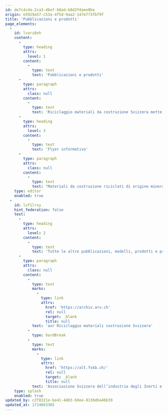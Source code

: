 ```yaml
---
id: de7c4cda-2ca3-46ef-b8ad-b8d2fdaee8be
origin: e5929a57-c53a-4f5d-9aa2-147e773fbf9f
title: 'Pubblicazioni e prodotti'
page_elements:
  -
    id: lvarz8nh
    content:
      -
        type: heading
        attrs:
          level: 1
        content:
          -
            type: text
            text: 'Pubblicazioni e prodotti'
      -
        type: paragraph
        attrs:
          class: null
        content:
          -
            type: text
            text: 'Riciclaggio materiali da costruzione Svizzera mette a disposizione delle cerchie interessate diversi prodotti e pubblicazioni, che vengono regolarmente annunciati e resi disponibili su questo sito.'
      -
        type: heading
        attrs:
          level: 3
        content:
          -
            type: text
            text: 'Flyer informativo'
      -
        type: paragraph
        attrs:
          class: null
        content:
          -
            type: text
            text: "Materiali da costruzione riciclati di origine minerale: raccomandazioni d’impiego per committenti, progettisti, architetti e ingegneri(versione: aprile\_2024)"
    type: editor
    enabled: true
  -
    id: lvf1lrxy
    hint_federation: false
    text:
      -
        type: heading
        attrs:
          level: 2
        content:
          -
            type: text
            text: 'Tutte le altre pubblicazioni, modelli, prodotti e prese di posizione nonché i vecchi documenti restano disponibili fino a nuovo avviso sui siti web delle due precedenti associazioni:'
      -
        type: paragraph
        attrs:
          class: null
        content:
          -
            type: text
            marks:
              -
                type: link
                attrs:
                  href: 'https://archiv.arv.ch'
                  rel: null
                  target: _blank
                  title: null
            text: 'asr Riciclaggio materiali costruzione Svizzera'
          -
            type: hardBreak
          -
            type: text
            marks:
              -
                type: link
                attrs:
                  href: 'https://alt.fskb.ch/'
                  rel: null
                  target: _blank
                  title: null
            text: 'Associazione Svizzera dell’industria degli Inerti e del Calcestruzzo ASIC'
    type: splash
    enabled: true
updated_by: c2f8321e-be41-4d83-b9ee-8136dba46b39
updated_at: 1714663365
---
```

